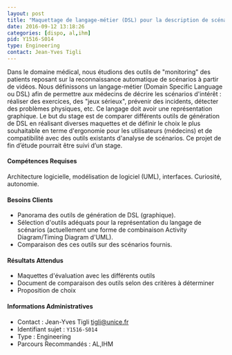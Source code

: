 ```yaml
---
layout: post
title: "Maquettage de langage-métier (DSL) pour la description de scénarios"
date: 2016-09-12 13:18:26
categories: [dispo, al,ihm]
pid: Y1516-S014
type: Engineering
contact: Jean-Yves Tigli
---
```

       
Dans le domaine médical, nous étudions des outils de "monitoring" des patients reposant sur la reconnaissance automatique de scénarios à partir de vidéos. Nous définissons un langage-métier (Domain Specific Language ou DSL) afin de permettre aux médecins de décrire les scénarios d'intérêt : réaliser des exercices, des "jeux sérieux", prévenir des incidents,  détecter des problèmes physiques, etc. Ce langage doit avoir une représentation graphique. Le but du stage est de comparer différents outils de génération de DSL en réalisant diverses maquettes et de définir le choix le plus souhaitable en terme d'ergonomie pour les utilisateurs (médecins) et de compatibilité avec des outils existants d'analyse de scénarios. Ce projet de fin d’étude pourrait être suivi d’un stage.

#### Compétences Requises
Architecture logicielle, modélisation de logiciel (UML), interfaces.
Curiosité, autonomie.


#### Besoins Clients
- Panorama des outils de génération de DSL (graphique).
- Sélection d'outils adéquats pour la représentation du langage de scénarios (actuellement une forme de combinaison Activity Diagram/Timing Diagram d'UML).
- Comparaison des ces outils sur des scénarios fournis.

#### Résultats Attendus
- Maquettes d'évaluation avec les différents outils
- Document de comparaison des outils selon des critères à déterminer
- Proposition de choix
     

#### Informations Administratives
  * Contact : Jean-Yves Tigli <tigli@unice.fr>
  * Identifiant sujet : `Y1516-S014`
  * Type : Engineering
  * Parcours Recommandés : AL,IHM
     